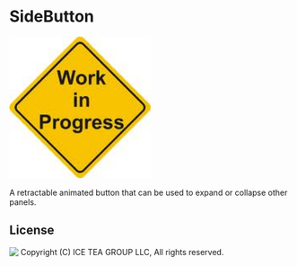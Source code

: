 SideButton
====

<img src="../Support/Images/wip.jpg" height="252">

A retractable animated button that can be used to expand or collapse other panels.

License
-------
<img src="http://iceteagroup.com/wp-content/uploads/2017/01/Square-64x64-trasp.png" height="20" align="top"> Copyright (C) ICE TEA GROUP LLC, All rights reserved.
